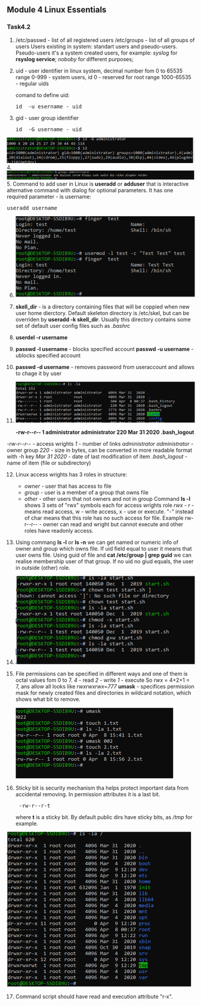 ## Module 4 Linux Essentials  
### Task4.2

1. /etc/passwd  - list of all registered users
   /etc/groups - list of all groups of users
Users existing in system: standart users and pseudo-users. 
Pseudo-users it's a system created users, for example:
 *syslog* for **rsyslog service**;
 *noboby* for different  purposes;
2. uid -  user identifier in linux system, decimal number fom 0 to 65535
   range 0-999 - system users, id 0 - reserved for root
   range 1000-65535 - regular uids

   comand to define uid:
   <pre>id  -u esername - uid</pre>
3. gid - user group identifier
   <pre>id  -G username - uid</pre>

  ![alt id](images/t2_2-3.PNG)
4. ![alt groups](images/t2_4.PNG)
5. Command to add user in Linux is **useradd** or **adduser** that is interactive alternative command with dialog for optional parameters. It has one required parameter - is username:
   <pre>useradd username</pre>
6. ![alt edit acc name](images/t2_6.PNG)
7. **skell_dir** - is a directory containing files that will be coppied when new user home dierctory. Default skeleton directory is /etc/skel, but can be overriden by **useradd -k skell_dir**. Usually this directory contains some set of default user config files such as *.bashrc*
8. **userdel -r username**  
9. **passwd -l username** - blocks specified account
   **passwd -u username** - ublocks specified account
10. **passwd -d username** - removes password from useraccount and allows to chage it by user
11. ![alt ls -la](images/t2_11.PNG)

    **-rw-r--r-- 1 administrator administrator    220 Mar 31  2020 .bash_logout**

   *-rw-r--r--* - access wrights
   *1* - number of links
   *administrator administrator* - owner group
   *220* - size in bytes, can be converted in more readable format with -h key
   *Mar 31  2020* - date of last modification of item
   *.bash_logout* - name of item (file or subdirectory)

12. Linux access wrights has 3 roles in structure:
    + *owner* -  user that has access to file
    + *group* -  user is a member of a group that owns file
    + *other* -  other users that not owners and not in group
    Command **ls -l** shows 3 sets of "rwx"  symbols each for access wrights role
    *rwx* -  r - means read access, w - write access, x - use or execute.
    "-" instead of char means that this role has no such access for file.
    Example rw-r--r-- - owner can read and wright but cannot execute and other roles have readonly access.
13. Using commang **ls -l** or **ls -n** we can get named or numeric info of owner and group which owns file. 
    If uid field equal to user it means that user owns file.
    Using guid of file and **cat /etc/group | grep guid** we can realise membership user of that group.
    If no uid no giud equals, the user in outside (other) role.
      
14.  ![alt chmod](images/t2_14.PNG)
15. File permissions can be specified in different ways and one of them is octal values fom 0 to 7.
*4* - read
*2* -  write
*1* - execute
So *rwx* = 4+2+1 = 7, ans allow all looks like *rwxrwxrwx*=*777*
 **umask** - specifices permission mask for newly created files and directories in wildcard notation, which shows what bit to remove. 

      ![alt umask](images/t2_15.PNG)

16.  Sticky bit is security mechanism tha helps protect important data from accidental removing. In permission attributes it is a last bit.
    <pre> -rw-r--r-t</pre> where **t** is a sticky bit.
 By default public dirs have sticky bits, as */tmp* for example.

![alt sticky](images/t2_16.PNG)

17.  Command script should have read and execution attribute "r-x".


